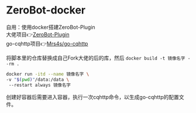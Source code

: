 # ZeroBot-docker
自用：使用docker搭建ZeroBot-Plugin  
大佬项目👉[ZeroBot-Plugin](https://github.com/FloatTech/ZeroBot-Plugin)  
go-cqhttp项目👉[Mrs4s/go-cqhttp](https://github.com/Mrs4s/go-cqhttp) 
  
将脚本里的仓库替换成自己Fork大佬的后的库，然后 `docker build -t 镜像名字 --rm .`  
  
```bash  
docker run -itd --name 镜像名字 \   
-v "$(pwd)"/data:/data \  
 --restart always 镜像名字
 ```
 创建好容器后需要进入容器，执行一次cqhttp命令，以生成go-cqhttp的配置文件。
